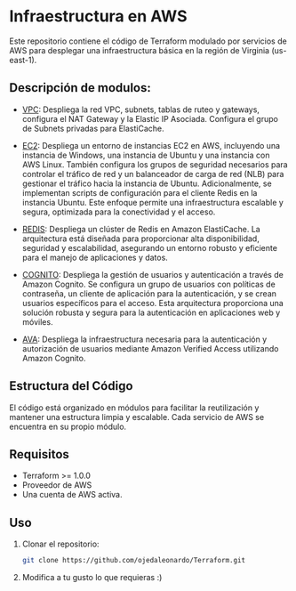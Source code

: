 # Infraestructura en AWS

Este repositorio contiene el código de Terraform modulado por servicios de AWS para desplegar una infraestructura básica en la región de Virginia (us-east-1).

## Descripción de modulos:

- [VPC](./modules/VPC/README.md): Despliega la red VPC, subnets, tablas de ruteo y gateways, configura el NAT Gateway y la Elastic IP Asociada. Configura el grupo de Subnets privadas para ElastiCache.

- [EC2](./modules/EC2/README.md): Despliega un entorno de instancias EC2 en AWS, incluyendo una instancia de Windows, una instancia de Ubuntu y una instancia con AWS Linux. También configura los grupos de seguridad necesarios para controlar el tráfico de red y un balanceador de carga de red (NLB) para gestionar el tráfico hacia la instancia de Ubuntu. Adicionalmente, se implementan scripts de configuración para el cliente Redis en la instancia Ubuntu. Este enfoque permite una infraestructura escalable y segura, optimizada para la conectividad y el acceso.

- [REDIS](./modules/REDIS/README.md): Despliega un clúster de Redis en Amazon ElastiCache. La arquitectura está diseñada para proporcionar alta disponibilidad, seguridad y escalabilidad, asegurando un entorno robusto y eficiente para el manejo de aplicaciones y datos.

- [COGNITO](./modules/COGNITO/README.md): Despliega la gestión de usuarios y autenticación a través de Amazon Cognito. Se configura un grupo de usuarios con políticas de contraseña, un cliente de aplicación para la autenticación, y se crean usuarios específicos para el acceso. Esta arquitectura proporciona una solución robusta y segura para la autenticación en aplicaciones web y móviles.

- [AVA](./modules/AVA/readme.md): Despliega la infraestructura necesaria para la autenticación y autorización de usuarios mediante Amazon Verified Access utilizando Amazon Cognito.

## Estructura del Código

El código está organizado en módulos para facilitar la reutilización y mantener una estructura limpia y escalable. Cada servicio de AWS se encuentra en su propio módulo.

## Requisitos

- Terraform >= 1.0.0
- Proveedor de AWS
- Una cuenta de AWS activa.

## Uso

1. Clonar el repositorio:
   ```bash
   git clone https://github.com/ojedaleonardo/Terraform.git

2. Modifica a tu gusto lo que requieras :) 


